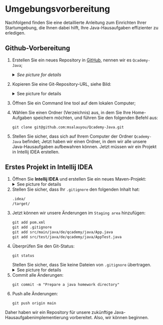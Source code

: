# Umgebungsvorbereitung
Nachfolgend finden Sie eine detaillierte Anleitung zum Einrichten Ihrer Startumgebung, die Ihnen dabei hilft, 
Ihre Java-Hausaufgaben effizienter zu erledigen.

## Github-Vorbereitung
1. Erstellen Sie ein neues Repository in [GitHub](https://github.com/), nennen wir es `Qcademy-Java`;
   <details>
      <summary><i>See picture for details</i></summary>
      <img src="images/createRepo.jpeg" alt="Create a new repository">
   </details>

2. Kopieren Sie eine Git-Repository-URL, siehe Bild:
   <details>
      <summary>See picture for details</summary>
      <img src="images/cloneRepo.jpeg" alt="Clone repository">
   </details>
3. Öffnen Sie ein Command line tool auf dem lokalen Computer;
4. Wählen Sie einen Ordner (Verzeichnis) aus, in dem Sie Ihre Home-Aufgaben speichern möchten, und führen Sie den folgenden Befehl aus:
   ```shell
   git clone git@github.com:msalauyou/Qcademy-Java.git
   ```
5. Stellen Sie sicher, dass sich auf Ihrem Computer der Ordner `Qcademy-Java` befindet;
   Jetzt haben wir einen Ordner, in dem wir alle unsere Java-Hausaufgaben aufbewahren können. Jetzt müssen wir ein Projekt in Intellij IDEA erstellen.

## Erstes Projekt in Intellij IDEA
1. Öffnen Sie **Intellij IDEA** und erstellen Sie ein neues Maven-Projekt:
   <details>
      <summary>See picture for details</summary>
      <img src="images/createProject.jpeg" alt="New project">
   </details>
2. Stellen Sie sicher, dass Ihr `.gitignore` den folgenden Inhalt hat:
   ```gitignore
   .idea/
   /target/
   ```
3. Jetzt können wir unsere Änderungen im `Staging area` hinzufügen:
   ```shell
   git add pom.xml
   git add .gitignore
   git add src/main/java/de/qcademy/java/App.java
   git add src/test/java/de/qcademy/java/AppTest.java
   ```
4. Überprüfen Sie den Git-Status:
   ```shell
   git status
   ```
   Stellen Sie sicher, dass Sie keine Dateien von `.gitignore` übertragen.
   <details>
      <summary>See picture for details</summary>
      <img src="images/gitStatus.jpeg" alt="Git status">
   </details>
5. Commit alle Änderungen:
   ```shell
   git commit -m "Prepare a java homework directory"
   ```
6. Push alle Änderungen:
   ```shell
   git push origin main
   ```

Daher haben wir ein Repository für unsere zukünftige Java-Hausaufgabenimplementierung vorbereitet. Also, wir können beginnen.